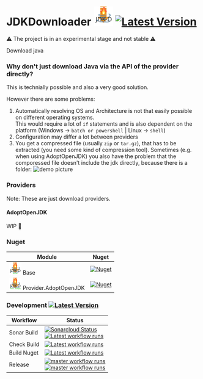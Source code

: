 # JDKDownloader <img src="assets/JDKD-128.png" height="50" /> [![Latest Version](https://img.shields.io/github/v/release/litetex/JDKDownloader?style=flat-square)](https://github.com/litetex/JDKDownloader/releases)
⚠ The project is in an experimental stage and not stable ⚠

Download java

### Why don't just download Java via the API of the provider directly?
This is technially possible and also a very good solution.

However there are some problems:
1. Automatically resolving OS and Architecture is not that easily possible on different operating systems.<br>
This would require a lot of ``if`` statements and is also dependent on the platform (Windows → ``batch or powershell`` | Linux → ``shell``)
2. Configuration may differ a lot between providers
3. You get a compressed file (usually ``zip`` or ``tar.gz``), that has to be extracted (you need some kind of compression tool).
Sometimes (e.g. when using AdoptOpenJDK) you also have the problem that the comporessed file doesn't include the jdk directly, because there is a folder:
![demo picture](https://user-images.githubusercontent.com/40789489/115450243-f600db00-a21b-11eb-8e04-05cca103ca00.png)


### Providers
Note: These are just download providers.

#### AdoptOpenJDK
WIP 🔧

### Nuget
| Module | Nuget |
| --- | --- |
| <img src="src/JDKDownloader.Base/icon.png" height="32" /> Base | [![Nuget](https://img.shields.io/nuget/v/Litetex.JDKDownloader.Base?style=flat-square)](https://www.nuget.org/packages/Litetex.JDKDownloader.Base) |
| <img src="src/JDKDownloader.Provider.AdoptOpenJDK/icon.png" height="32" /> Provider.AdoptOpenJDK | [![Nuget](https://img.shields.io/nuget/v/Litetex.JDKDownloader.Provider.AdoptOpenJDK?style=flat-square)](https://www.nuget.org/packages/Litetex.JDKDownloader.Provider.AdoptOpenJDK) |

### Development [![Latest Version](https://img.shields.io/github/v/release/litetex/JDKDownloader?style=flat-square&include_prereleases&label=prerelease)](https://github.com/litetex/JDKDownloader/releases)
| Workflow | Status |
| --- | --- |
| Sonar Build | [![Sonarcloud Status](https://sonarcloud.io/api/project_badges/measure?project=litetex_JDKDownloader&metric=alert_status)](https://sonarcloud.io/dashboard?id=litetex_JDKDownloader) <br>[![Latest workflow runs](https://img.shields.io/github/workflow/status/litetex/JDKDownloader/Sonar%20CI/develop)](https://github.com/litetex/JDKDownloader/actions?query=workflow%3A%22Sonar+CI%22+branch%3Adevelop)  |
| Check Build | [![Latest workflow runs](https://img.shields.io/github/workflow/status/litetex/JDKDownloader/Check%20Build/develop)](https://github.com/litetex/JDKDownloader/actions?query=workflow%3A%22Check+Build%22+branch%3Adevelop) |
| Build Nuget | [![Latest workflow runs](https://img.shields.io/github/workflow/status/litetex/JDKDownloader/Build%20Nuget/develop)](https://github.com/litetex/JDKDownloader/actions?query=workflow%3A%22Build+Nuget%22+branch%3Adevelop) |
| Release | [![master workflow runs](https://img.shields.io/github/workflow/status/litetex/JDKDownloader/Release/master?label=master)](https://github.com/litetex/JDKDownloader/actions?query=workflow%3A%22Release%22+branch%3Amaster) <br>[![master workflow runs](https://img.shields.io/github/workflow/status/litetex/JDKDownloader/Release/master-release-test?label=release-test)](https://github.com/litetex/JDKDownloader/actions?query=workflow%3A%22Release%22+branch%3Amaster-release-test) |



